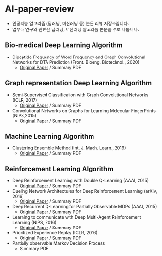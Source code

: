 # AI-paper-review

* 인공지능 알고리즘 (딥러닝, 머신러닝 등) 논문 리뷰 저장소입니다.
* 업무나 연구와 관련한 딥러닝, 머신러닝 알고리즘 논문을 주로 다룹니다.

## Bio-medical Deep Learning Algorithm
* Dipeptide Frequency of Word Frequency and Graph Convolutional Networks for DTA Prediction (Front. Bioeng. Biotechnol., 2020)
  * [Original Paper](https://www.frontiersin.org/articles/10.3389/fbioe.2020.00267/full) / Summary PDF
## Graph representation Deep Learning Algorithm
* Semi-Supervised Classification with Graph Convolutional Networks (ICLR, 2017)
  * [Original Paper](https://openreview.net/pdf?id=SJU4ayYgl) / Summary PDF
* Convolutional Networks on Graphs for Learning Molecular FingerPrints (NIPS,2015)
  * [Original Paper](https://papers.nips.cc/paper/2015/file/f9be311e65d81a9ad8150a60844bb94c-Paper.pdf) / Summary PDF
## Machine Learning Algorithm
* Clustering Ensemble Method (Int. J. Mach. Learn., 2019)
  * [Original Paper](https://link.springer.com/article/10.1007/s13042-017-0756-7) / Summary PDF


## Reinforcement Learning Algorithm
* Deep Reinforcement Learning with Double Q-Learning (AAAI, 2015)
  * [Original Paper](https://arxiv.org/pdf/1509.06461.pdf) / Summary PDF
* Dueling Network Architectures for Deep Reinforcement Learning (arXiv, 2016)
  * [Original Paper](https://arxiv.org/pdf/1511.06581.pdf) / Summary PDF
* Deep Recurrent Q-Learning for Partially Observable MDPs (AAAI, 2015)
  * [Original Paper](https://www.aaai.org/ocs/index.php/FSS/FSS15/paper/viewFile/11673/11503) / Summary PDF
* Learning to communicate with Deep Multi-Agent Reinforcement Learning (NIPS, 2016)
  * [Original Paper](https://papers.nips.cc/paper/2016/file/c7635bfd99248a2cdef8249ef7bfbef4-Paper.pdf) / Summary PDF
* Prioritized Experience Replay (ICLR, 2016)
  * [Original Paper](https://arxiv.org/pdf/1511.05952.pdf) / Summary PDF
* Partially observable Markov Decision Process
  * Summary PDF
